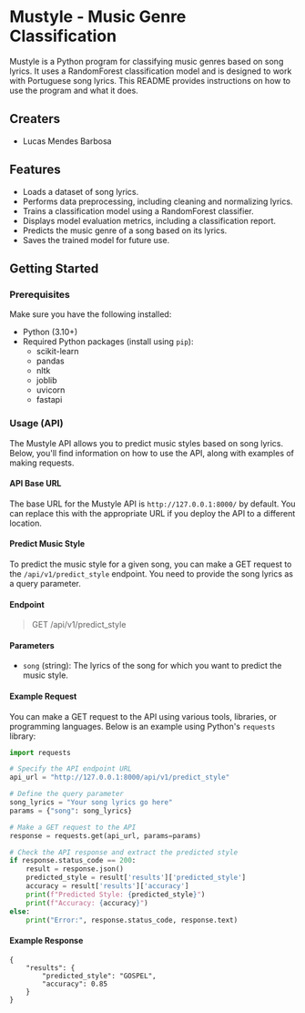 # Mustyle - Music Genre Classification

Mustyle is a Python program for classifying music genres based on song lyrics. It uses a RandomForest classification model and is designed to work with Portuguese song lyrics. This README provides instructions on how to use the program and what it does.

## Creaters
- Lucas Mendes Barbosa


## Features

- Loads a dataset of song lyrics.
- Performs data preprocessing, including cleaning and normalizing lyrics.
- Trains a classification model using a RandomForest classifier.
- Displays model evaluation metrics, including a classification report.
- Predicts the music genre of a song based on its lyrics.
- Saves the trained model for future use.

## Getting Started

### Prerequisites

Make sure you have the following installed:

- Python (3.10+)
- Required Python packages (install using `pip`):
  - scikit-learn
  - pandas
  - nltk
  - joblib
  - uvicorn
  - fastapi

### Usage (API)

The Mustyle API allows you to predict music styles based on song lyrics. Below, you'll find information on how to use the API, along with examples of making requests.

#### API Base URL

The base URL for the Mustyle API is `http://127.0.0.1:8000/` by default. You can replace this with the appropriate URL if you deploy the API to a different location.

#### Predict Music Style

To predict the music style for a given song, you can make a GET request to the `/api/v1/predict_style` endpoint. You need to provide the song lyrics as a query parameter.

#### Endpoint
> GET /api/v1/predict_style


#### Parameters

- `song` (string): The lyrics of the song for which you want to predict the music style.

#### Example Request

You can make a GET request to the API using various tools, libraries, or programming languages. Below is an example using Python's `requests` library:

```python
import requests

# Specify the API endpoint URL
api_url = "http://127.0.0.1:8000/api/v1/predict_style"

# Define the query parameter
song_lyrics = "Your song lyrics go here"
params = {"song": song_lyrics}

# Make a GET request to the API
response = requests.get(api_url, params=params)

# Check the API response and extract the predicted style
if response.status_code == 200:
    result = response.json()
    predicted_style = result['results']['predicted_style']
    accuracy = result['results']['accuracy']
    print(f"Predicted Style: {predicted_style}")
    print(f"Accuracy: {accuracy}")
else:
    print("Error:", response.status_code, response.text)
```
#### Example Response
```
{
    "results": {
        "predicted_style": "GOSPEL",
        "accuracy": 0.85
    }
}
```

